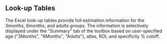 ## Look-up Tables ##

The Excel look-up tables provide full estimation information for the 3months, 6months, and adults groups. 
The information is selectively displayed under the "Summary" tab of the toolbox based on user-specified age ("3Months", "6Months", "Adults"), atlas, ROI, and specificity % cutoff. 
